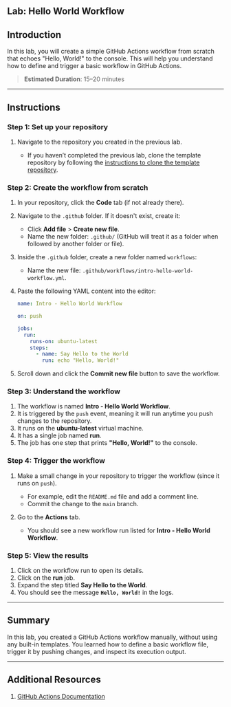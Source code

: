 ## Lab: Hello World Workflow

## Introduction

In this lab, you will create a simple GitHub Actions workflow from scratch that echoes "Hello, World!" to the console. This will help you understand how to define and trigger a basic workflow in GitHub Actions.

> **Estimated Duration**: 15–20 minutes

---

## Instructions

### Step 1: Set up your repository

1. Navigate to the repository you created in the previous lab.

   - If you haven’t completed the previous lab, clone the template repository by following the [instructions to clone the template repository](./../../create-repository-using-template-repository-lab.md).

### Step 2: Create the workflow from scratch

1. In your repository, click the **Code** tab (if not already there).

2. Navigate to the `.github` folder. If it doesn't exist, create it:

   - Click **Add file** > **Create new file**.
   - Name the new folder: `.github/` (GitHub will treat it as a folder when followed by another folder or file).

3. Inside the `.github` folder, create a new folder named `workflows`:

   - Name the new file: `.github/workflows/intro-hello-world-workflow.yml`.

4. Paste the following YAML content into the editor:

   ```yaml
   name: Intro - Hello World Workflow

   on: push

   jobs:
     run:
       runs-on: ubuntu-latest
       steps:
         - name: Say Hello to the World
           run: echo "Hello, World!"
   ```

5. Scroll down and click the **Commit new file** button to save the workflow.

### Step 3: Understand the workflow

1. The workflow is named **Intro - Hello World Workflow**.
2. It is triggered by the `push` event, meaning it will run anytime you push changes to the repository.
3. It runs on the **ubuntu-latest** virtual machine.
4. It has a single job named **run**.
5. The job has one step that prints **"Hello, World!"** to the console.

### Step 4: Trigger the workflow

1. Make a small change in your repository to trigger the workflow (since it runs on `push`).

   - For example, edit the `README.md` file and add a comment line.
   - Commit the change to the `main` branch.

2. Go to the **Actions** tab.

   - You should see a new workflow run listed for **Intro - Hello World Workflow**.

### Step 5: View the results

1. Click on the workflow run to open its details.
2. Click on the **run** job.
3. Expand the step titled **Say Hello to the World**.
4. You should see the message **`Hello, World!`** in the logs.

---

## Summary

In this lab, you created a GitHub Actions workflow manually, without using any built-in templates. You learned how to define a basic workflow file, trigger it by pushing changes, and inspect its execution output.

---

## Additional Resources

1. [GitHub Actions Documentation](https://docs.github.com/en/actions)

